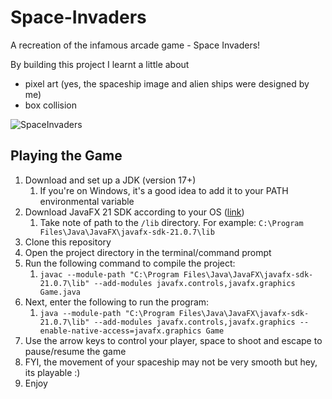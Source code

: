 # Space-Invaders
A recreation of the infamous arcade game - Space Invaders!

By building this project I learnt a little about 
- pixel art (yes, the spaceship image and alien ships were designed by me)
- box collision

![SpaceInvaders](https://user-images.githubusercontent.com/67403229/125967460-9f912b84-d7d9-4803-aa26-16a585cf071c.gif)

## Playing the Game
1. Download and set up a JDK (version 17+)
   1. If you're on Windows, it's a good idea to add it to your PATH environmental variable
2. Download JavaFX 21 SDK according to your OS ([link](https://gluonhq.com/products/javafx/))
   1. Take note of path to the `/lib` directory. For example: `C:\Program Files\Java\JavaFX\javafx-sdk-21.0.7\lib`
3. Clone this repository 
4. Open the project directory in the terminal/command prompt
5. Run the following command to compile the project:
   1. `javac --module-path "C:\Program Files\Java\JavaFX\javafx-sdk-21.0.7\lib" --add-modules javafx.controls,javafx.graphics Game.java`
6. Next, enter the following to run the program:
   1. `java --module-path "C:\Program Files\Java\JavaFX\javafx-sdk-21.0.7\lib" --add-modules javafx.controls,javafx.graphics --enable-native-access=javafx.graphics Game`
7. Use the arrow keys to control your player, space to shoot and escape to pause/resume the game
8. FYI, the movement of your spaceship may not be very smooth but hey, its playable :)
9. Enjoy
